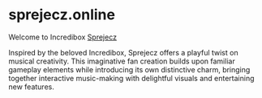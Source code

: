 # sprejecz.online
Welcome to Incredibox [Sprejecz](https://sprejecz.online/)

Inspired by the beloved Incredibox, Sprejecz offers a playful twist on musical creativity. This imaginative fan creation builds upon familiar gameplay elements while introducing its own distinctive charm, bringing together interactive music-making with delightful visuals and entertaining new features.

